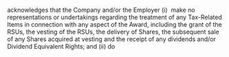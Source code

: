 acknowledges  that  the  Company  and/or  the  Employer  (i)  make  no  representations  or  undertakings
regarding the treatment of any Tax-Related Items in connection with any aspect of the Award, including
the  grant  of  the  RSUs,  the  vesting  of  the  RSUs,  the  delivery  of  Shares,  the  subsequent  sale  of  any
Shares acquired at vesting and the receipt of any dividends and/or Dividend Equivalent Rights; and (ii) do
